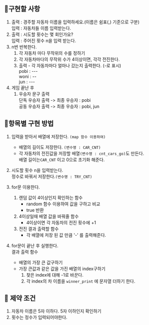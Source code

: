 ## 🎈구현할 사항
1. 출력 : 경주할 자동차 이름을 입력하세요.(이름은 쉼표(,) 기준으로 구분) 
    <br> 입력 : 자동차들 이름 입력받는다. 
2. 출력 : 시도할 횟수는 몇 회인가요?
    <br> 입력 : 주어진 횟수 n을 입력 받는다.
3. n번 반복한다.
   1. 각 자동차 마다 무작위의 수를 정하기
   2. 각 자동차마다의 무작위 수가 4이상이면, 각각 전진한다.
   3. 출력 - 각 자동차마다 얼마나 갔는지 출력한다. (-로 표시)
   <br> pobi : ---
   <br> woni : --
   <br> jun : ---
4. 게임 끝난 후 
    1. 우승자 문구 출력 
    <br>단독 우승자 출력 -> 최종 우승자 : pobi
    <br>공동 우승자 출력 -> 최종 우승자 : pobi, jun


## 🎢항목별 구현 방법 
1. 입력을 받아서 배열에 저장한다. ```(map 함수 이용하여)```
    - 배열의 길이도 저장한다. ```(변수명 : CAR_CNT) ```
    - 각 자동차의 전진값을 저장할 배열```(변수명 : cnt_cars_go)```도 만든다.
    <br> 배열 길이는```CAR_CNT``` 이고 0으로 초기화 해준다.
   
2. 시도할 횟수 n을 입력받는다.
<br>정수로 바꿔서 저장한다.```(변수명 : TRY_CNT)```
3. for문 이용한다. 
   1. 랜덤 값이 4이상인지 확인하는 함수 
      - random 함수 이용하여 값을 구하고 비교
      - true 반환
   2. 4이상일때 배열 값을 바꿔줄 함수
      - 4이상이면 각 자동차의 전진 횟수에 +1
   3. 전진 결과 출력할 함수
      - 각 배열에 저장 된 값 만큼 '-' 를 출력해준다.
4. for문이 끝난 후 실행한다. 
   <br> 결과 출력 함수
   - 배열의 가장 큰 값구하기
   - 가장 큰값과 같은 값을 가진 배열의 index구하기 
      1. 찾은 index에 대해 -1로 바꾼다.
      2. 각 index의 차 이름을 ```winner_print``` 에 문자열 더하기 한다.
     

## 👀 제약 조건
1. 자동차 이름은 5자 이하다. 5자 이하인지 확인하기
2. 횟수는 정수가 입력되어야한다. 